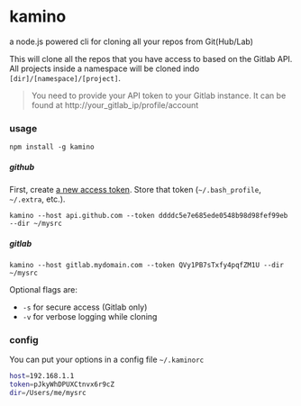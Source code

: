 kamino
======

a node.js powered cli for cloning all your repos from Git(Hub/Lab)

This will clone all the repos that you have access to based on the Gitlab API.  All projects inside a namespace will be cloned indo `[dir]/[namespace]/[project]`.

> You need to provide your API token to your Gitlab instance. It can be found at http://your_gitlab_ip/profile/account

### usage

`npm install -g kamino`

##### github

First, create [a new access token](https://github.com/settings/tokens/new). Store that token (`~/.bash_profile`, `~/.extra`, etc.).

```
kamino --host api.github.com --token ddddc5e7e685ede0548b98d98fef99eb --dir ~/mysrc
```

##### gitlab

```
kamino --host gitlab.mydomain.com --token QVy1PB7sTxfy4pqfZM1U --dir ~/mysrc
```

Optional flags are: 

 - `-s` for secure access (Gitlab only)
 - `-v` for verbose logging while cloning


### config

You can put your options in a config file `~/.kaminorc`

```bash
host=192.168.1.1
token=pJkyWhDPUXCtnvx6r9cZ
dir=/Users/me/mysrc
```
